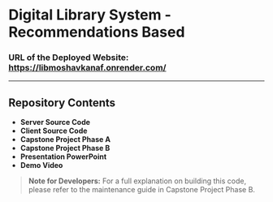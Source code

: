 # Digital Library System - Recommendations Based

### URL of the Deployed Website: https://libmoshavkanaf.onrender.com/

---

## Repository Contents

- **Server Source Code** 
- **Client Source Code**
- **Capstone Project Phase A**
- **Capstone Project Phase B**
- **Presentation PowerPoint**
- **Demo Video**

> **Note for Developers:** For a full explanation on building this code, please refer to the maintenance guide in Capstone Project Phase B.
